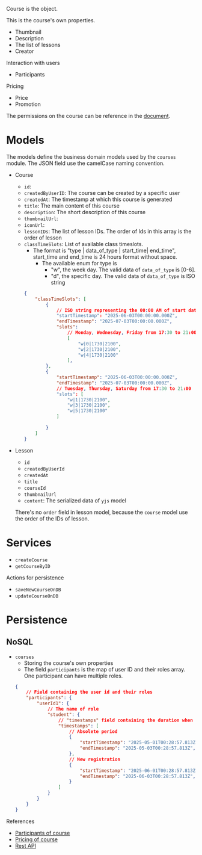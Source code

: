 Course is the object.

This is the course's own properties.
- Thumbnail
- Description
- The list of lessons
- Creator

Interaction with users
- Participants

Pricing
- Price
- Promotion

The permissions on the course can be reference in the [document](../permissions/index.md).

# <a name="models">Models</a>
The models define the business domain models used by the `courses` module.
The JSON field use the camelCase naming convention.

- Course
    - `id`: 
    - `createdByUserID`: The course can be created by a specific user
    - `createdAt`: The timestamp at which this course is generated
    - `title`: The main content of this course
    - `description`: The short description of this course
    - `thumbnailUrl`: 
    - `iconUrl`: 
    - `lessonIDs`: The list of lesson IDs. The order of Ids in this array is the order of lesson
    - `classTimeSlots`: List of available class timeslots. 
        - The format is "type | data_of_type | start_time| end_time", start_time and end_time is 24 hours format without space.
            - The available enum for type is
                - "w", the week day. The valid data of `data_of_type` is [0-6].
                - "d", the specific day. The valid data of `data_of_type` is ISO string
        ```json
        {
            "classTimeSlots": [
                {
                    // ISO string representing the 00:00 AM of start date
                    "startTimestamp": "2025-06-03T00:00:00.000Z",
                    "endTimestamp": "2025-07-03T00:00:00.000Z",
                    "slots": 
                        // Monday, Wednesday, Friday from 17:30 to 21:00
                        [
                            "w|0|1730|2100",
                            "w|2|1730|2100",
                            "w|4|1730|2100"
                        ],
                },
                {
                    "startTimestamp": "2025-06-03T00:00:00.000Z",
                    "endTimestamp": "2025-07-03T00:00:00.000Z",
                    // Tuesday, Thursday, Saturday from 17:30 to 21:00
                    "slots": [
                        "w|1|1730|2100",
                        "w|3|1730|2100",
                        "w|5|1730|2100"
                    ]
                    
                }
            ]
        }
        ```

- Lesson
    - `id`
    - `createdByUserId`
    - `createdAt`
    - `title`
    - `courseId`
    - `thumbnailUrl`
    - `content`: The serialized data of `yjs` model

    There's no `order` field in lesson model, because the `course` model use the order of the IDs of lesson.

<!-- - LessonExercise
- LessonExerciseStep -->


# Services

- `createCourse`
- `getCourseByID`
<!-- - `addLessonToCourse` -->

Actions for persistence
- `saveNewCourseOnDB`
- `updateCourseOnDB`

# Persistence

## NoSQL
- `courses`
    - Storing the course's own properties
    - The field `participants` is the map of user ID and their roles array. One participant can have multiple roles.
    ```json
    {
        // Field containing the user id and their roles
        "participants": {
            "userId1": {
                // The name of role
                "student": {
                    // "timestamps" field containing the duration when this role is valid
                    "timestamps": [
                        // Absolete period
                        {
                            "startTimestamp": "2025-05-01T00:28:57.813Z",
                            "endTimestamp": "2025-05-03T00:28:57.813Z",
                        },
                        // New registration
                        {
                            "startTimestamp": "2025-06-01T00:28:57.813Z",
                            "endTimestamp": "2025-06-03T00:28:57.813Z",
                        }
                    ]
                }
            }
        }
    }
    ```


References
- [Participants of course](./courseParticipant.md)
- [Pricing of course](./coursePricing.md)
- [Rest API](./courseRestAPI.md)